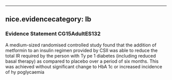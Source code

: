 
---
nice.evidencecategory: Ib
---

### Evidence Statement CG15AdultES132
A medium-sized randomised controlled study found that the addition of metformin to an insulin regimen provided by CSII was able to reduce the total IR required by the person with Ty pe 1 diabetes (including reduced basal therapy) as compared to placebo over a period of six months. This was achieved without significant change to HbA 1c or increased incidence of hy poglycaemia

